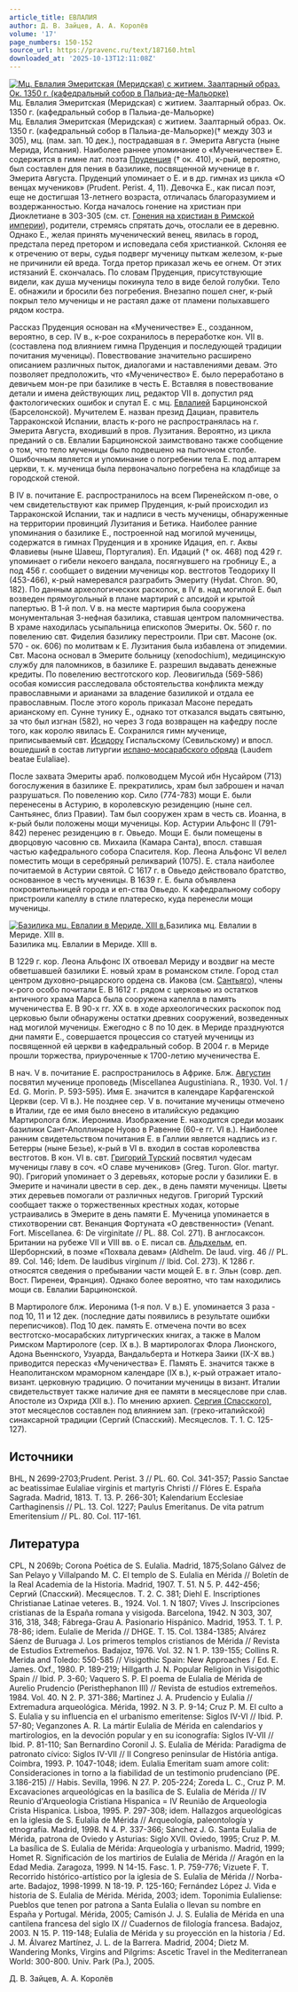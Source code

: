 ```yaml
---
article_title: ЕВЛАЛИЯ
author: Д. В. Зайцев, А. А. Королёв
volume: '17'
page_numbers: 150-152
source_url: https://pravenc.ru/text/187160.html
downloaded_at: '2025-10-13T12:11:08Z'
---
```


[![Мц. Евлалия Эмеритская (Меридская) с житием. Заалтарный образ. Ок. 1350 г. (кафедральный собор в Пальиа-де-Мальорке)](https://pravenc.ru/data/194/494/1234/i200.jpg "Кликните для увеличения картинки")](https://pravenc.ru/data/194/494/1234/i400.jpg)Мц. Евлалия Эмеритская (Меридская) с житием. Заалтарный образ. Ок. 1350 г. (кафедральный собор в Пальиа-де-Мальорке)  
Мц. Евлалия Эмеритская (Меридская) с житием. Заалтарный образ. Ок. 1350 г. (кафедральный собор в Пальиа-де-Мальорке)(† между 303 и 305), мц. (пам. зап. 10 дек.), пострадавшая в г. Эмерита Августа (ныне Мерида, Испания). Наиболее раннее упоминание о «Мученичестве» Е. содержится в гимне лат. поэта [Пруденция](https://pravenc.ru/text/Пруденция.html) († ок. 410), к-рый, вероятно, был составлен для пения в базилике, посвященной мученице в г. Эмерита Августа. Пруденций упоминает о Е. и в др. гимнах из цикла «О венцах мучеников» (Prudent. Perist. 4, 11). Девочка Е., как писал поэт, еще не достигшая 13-летнего возраста, отличалась благоразумием и воздержанностью. Когда началось гонение на христиан при Диоклетиане в 303-305 (см. ст. [Гонения на христиан в Римской империи](<https://pravenc.ru/text/Гонения на христиан в Римской империи.html>)), родители, стремясь спрятать дочь, отослали ее в деревню. Однако Е., желая принять мученический венец, явилась в город, предстала перед претором и исповедала себя христианкой. Склоняя ее к отречению от веры, судья подверг мученицу пыткам железом, к-рые не причинили ей вреда. Тогда претор приказал жечь ее огнем. От этих истязаний Е. скончалась. По словам Пруденция, присутствующие видели, как душа мученицы покинула тело в виде белой голубки. Тело Е. обнажили и бросили без погребения. Внезапно пошел снег, к-рый покрыл тело мученицы и не растаял даже от пламени полыхавшего рядом костра.

Рассказ Пруденция основан на «Мученичестве» Е., созданном, вероятно, в сер. IV в., к-рое сохранилось в переработке кон. VII в. (составлена под влиянием гимна Пруденция и последующей традиции почитания мученицы). Повествование значительно расширено описанием различных пыток, диалогами и наставлениями девам. Это позволяет предположить, что «Мученичество» Е. было переработано в девичьем мон-ре при базилике в честь Е. Вставляя в повествование детали и имена действующих лиц, редактор VII в. допустил ряд фактологических ошибок и спутал Е. с мц. [Евлалией](https://pravenc.ru/text/Евлалией.html) Барцинонской (Барселонской). Мучителем Е. назван презид Дациан, правитель Тарраконской Испании, власть к-рого не распространялась на г. Эмерита Августа, входивший в пров. Лузитания. Вероятно, из цикла преданий о св. Евлалии Барцинонской заимствовано также сообщение о том, что тело мученицы было подвешено на пыточном столбе. Ошибочным является и упоминание о погребении тела Е. под алтарем церкви, т. к. мученица была первоначально погребена на кладбище за городской стеной.

В IV в. почитание Е. распространилось на всем Пиренейском п-ове, о чем свидетельствуют как пример Пруденция, к-рый происходил из Тарраконской Испании, так и надписи в честь мученицы, обнаруженные на территории провинций Лузитания и Бетика. Наиболее ранние упоминания о базилике Е., построенной над могилой мученицы, содержатся в гимнах Пруденция и в хронике Идация, еп. г. Аквы Флавиевы (ныне Шавеш, Португалия). Еп. Идаций († ок. 468) под 429 г. упоминает о гибели некоего вандала, посягнувшего на гробницу Е., а под 456 г. сообщает о видении мученицы кор. вестготов Теодориху II (453-466), к-рый намеревался разграбить Эмериту (Hydat. Chron. 90, 182). По данным археологических раскопок, в IV в. над могилой Е. был возведен прямоугольный в плане мартирий с апсидой и крытой папертью. В 1-й пол. V в. на месте мартирия была сооружена монументальная 3-нефная базилика, ставшая центром паломничества. В храме находилась усыпальница епископов Эмериты. Ок. 560 г. по повелению свт. Фиделия базилику перестроили. При свт. Масоне (ок. 570 - ок. 606) по молитвам к Е. Лузитания была избавлена от эпидемии. Свт. Масона основал в Эмерите больницу (xenodochium), медицинскую службу для паломников, в базилике Е. разрешил выдавать денежные кредиты. По повелению вестготского кор. Леовигильда (569-586) особая комиссия расследовала обстоятельства конфликта между православными и арианами за владение базиликой и отдала ее православным. После этого король приказал Масоне передать арианскому еп. Сунне тунику Е., однако тот отказался выдать святыню, за что был изгнан (582), но через 3 года возвращен на кафедру после того, как королю явилась Е. Сохранился гимн мученице, приписываемый свт. [Исидору](https://pravenc.ru/text/Исидору.html) Гиспальскому (Севильскому) и впосл. вошедший в состав литургии [испано-мосарабского обряда](<https://pravenc.ru/text/испано-мосарабского обряда.html>) (Laudem beatae Eulaliae).

После захвата Эмериты араб. полководцем Мусой ибн Нусайром (713) богослужения в базилике Е. прекратились, храм был заброшен и начал разрушаться. По повелению кор. Сило (774-783) мощи Е. были перенесены в Астурию, в королевскую резиденцию (ныне сел. Сантьянес, близ Правии). Там был сооружен храм в честь св. Иоанна, в к-рый были положены мощи мученицы. Кор. Астурии Альфонс II (791-842) перенес резиденцию в г. Овьедо. Мощи Е. были помещены в дворцовую часовню св. Михаила (Камара Санта), впосл. ставшая частью кафедрального собора Спасителя. Кор. Леона Альфонс VI велел поместить мощи в серебряный реликварий (1075). Е. стала наиболее почитаемой в Астурии святой. С 1617 г. в Овьедо действовало братство, основанное в честь мученицы. В 1639 г. Е. была объявлена покровительницей города и еп-ства Овьедо. К кафедральному собору пристроили капеллу в стиле платереско, куда перенесли мощи мученицы.

[![Базилика мц. Евлалии в Мериде. XIII в.](https://pravenc.ru/data/196/494/1234/i200.jpg "Кликните для увеличения картинки")](https://pravenc.ru/data/196/494/1234/i400.jpg)Базилика мц. Евлалии в Мериде. XIII в.  
Базилика мц. Евлалии в Мериде. XIII в.

В 1229 г. кор. Леона Альфонс IX отвоевал Мериду и воздвиг на месте обветшавшей базилики Е. новый храм в романском стиле. Город стал центром духовно-рыцарского ордена св. Иакова (см. [Сантьяго](https://pravenc.ru/text/Сантьяго.html)), члены к-рого особо почитали Е. В 1612 г. рядом с церковью из остатков античного храма Марса была сооружена капелла в память мученичества Е. В 90-х гг. XX в. в ходе археологических раскопок под церковью были обнаружены остатки древних сооружений, возведенных над могилой мученицы. Ежегодно с 8 по 10 дек. в Мериде празднуются дни памяти Е., совершается процессия со статуей мученицы из посвященной ей церкви в кафедральный собор. В 2004 г. в Мериде прошли торжества, приуроченные к 1700-летию мученичества Е.

В нач. V в. почитание Е. распространилось в Африке. Блж. [Августин](https://pravenc.ru/text/Августин.html) посвятил мученице проповедь (Miscellanea Augustiniana. R., 1930. Vol. 1 / Ed. G. Morin. P. 593-595). Имя Е. значится в календаре Карфагенской Церкви (сер. VI в.). Не позднее сер. V в. почитание мученицы отмечено в Италии, где ее имя было внесено в италийскую редакцию Мартиролога блж. Иеронима. Изображение Е. находится среди мозаик базилики Сант-Аполлинаре Нуово в Равенне (60-е гг. VI в.). Наиболее ранним свидетельством почитания Е. в Галлии является надпись из г. Бетерры (ныне Безье), к-рый в VI в. входил в состав королевства вестготов. В кон. VI в. свт. [Григорий Турский](<https://pravenc.ru/text/Григорий Турский.html>) посвятил чудесам мученицы главу в соч. «О славе мучеников» (Greg. Turon. Glor. martyr. 90). Григорий упоминает о 3 деревьях, которые росли у базилики Е. в Эмерите и начинали цвести в сер. дек., в день памяти мученицы. Цветы этих деревьев помогали от различных недугов. Григорий Турский сообщает также о торжественных крестных ходах, которые устраивались в Эмерите в день памяти Е. Мученица упоминается в стихотворении свт. Венанция Фортуната «О девственности» (Venant. Fort. Miscellanea. 6: De virginitate // PL. 88. Col. 271). В англосаксон. Британии на рубеже VII и VIII вв. о Е. писал св. [Альдхельм](https://pravenc.ru/text/Альдхельм.html), еп. Шерборнский, в поэме «Похвала девам» (Aldhelm. De laud. virg. 46 // PL. 89. Col. 146; Idem. De laudibus virginum // Ibid. Col. 273). К 1286 г. относятся сведения о пребывании части мощей Е. в г. Эльн (совр. деп. Вост. Пиренеи, Франция). Однако более вероятно, что там находились мощи св. Евлалии Барцинонской.

В Мартирологе блж. Иеронима (1-я пол. V в.) Е. упоминается 3 раза - под 10, 11 и 12 дек. (последние даты появились в результате ошибки переписчиков). Под 10 дек. память Е. отмечена почти во всех вестготско-мосарабских литургических книгах, а также в Малом Римском Мартирологе (сер. IX в.). В мартирологах Флора Лионского, Адона Вьеннского, Узуарда, Вандальберта и Ноткера Заики (IX-X вв.) приводится пересказ «Мученичества» Е. Память Е. значится также в Неаполитанском мраморном календаре (IX в.), к-рый отражает итало-визант. церковную традицию. О почитании мученицы в визант. Италии свидетельствует также наличие дня ее памяти в месяцеслове при слав. Апостоле из Охрида (XII в.). По мнению архиеп. [Сергия (Спасского)](<https://pravenc.ru/text/Сергия (Спасского).html>), этот месяцеслов составлен под влиянием зап. (греко-италийской) синаксарной традиции (Сергий (Спасский). Месяцеслов. Т. 1. С. 125-127).

## Источники

BHL, N 2699-2703;Prudent. Perist. 3 // PL. 60. Col. 341-357; Passio Sanctae ac beatissimae Eulaliae virginis et martyris Christi // Flóres E. España Sagrada. Madrid, 1813. T. 13. P. 266-301; Kalendarium Ecclesiae Carthaginensis // PL. 13. Col. 1227; Paulus Emeritanus. De vita patrum Emeritensium // PL. 80. Col. 117-161.

## Литература

CPL, N 2069b; Corona Poética de S. Eulalia. Madrid, 1875;Solano Gálvez de San Pelayo y Villalpando M. C. El templo de S. Eulalia en Mérida // Boletín de la Real Academia de la Historia. Madrid, 1907. T. 51. N 5. P. 442-456; Сергий (Спасский). Месяцеслов. Т. 2. С. 381; Diehl E. Inscriptiones Christianae Latinae veteres. B., 1924. Vol. 1. N 1807; Vives J. Inscripciones cristianas de la España romana y visigoda. Barcelona, 1942. N 303, 307, 316, 318, 348; Fábrega-Grau A. Pasionario Hispánico. Madrid, 1953. T. 1. P. 78-86; idem. Eulalie de Merida // DHGE. T. 15. Col. 1384-1385; Alvárez Sáenz de Buruaga J. Los primeros templos cristianos de Mérida // Revista de Estudios Extremeños. Badajoz, 1976. Vol. 32. N 1. P. 139-155; Collins R. Merida and Toledo: 550-585 // Visigothic Spain: New Approaches / Ed. E. James. Oxf., 1980. P. 189-219; Hillgarth J. N. Popular Religion in Visigothic Spain // Ibid. P. 3-60; Vaquero S. P. El poema de Eulalia de Mérida de Aurelio Prudencio (Peristhephanon III) // Revista de estudios extremeños. 1984. Vol. 40. N 2. P. 371-386; Martinez J. A. Prudencio y Eulalia // Extremadura arqueológica. Mérida, 1992. N 3. P. 9-14; Cruz P. M. El culto a S. Eulalia y su influencia en el urbanismo emeritense: Siglos IV-VI // Ibid. P. 57-80; Veganzones A. R. La mártir Eulalia de Mérida en calendarios y martirologios, en la devoción popular y en su iconografía: Siglos IV-VII // Ibid. P. 81-110; San Bernardino Coronil J. S. Eulalia de Mérida: Paradigma de patronato cívico: Siglos IV-VII // II Congreso peninsular de História antiga. Coimbra, 1993. P. 1047-1048; idem. Eulalia Emeritam suam amore colit: Consideraciones in torno a la fiabilidad de un testimonio prudenciano (PE. 3.186-215) // Habis. Sevilla, 1996. N 27. P. 205-224; Zoreda L. C., Cruz P. M. Excavaciones arqueológicas en la basílica de S. Eulalia de Mérida // IV Reunio d'Arqueologia Cristiana Hispanica = IV Reunião de Arqueologia Crista Hispanica. Lisboa, 1995. P. 297-308; idem. Hallazgos arqueológicas en la iglesia de S. Eulalia de Mérida // Arqueología, paleontología y etnografía. Madrid, 1998. N 4. P. 337-366; Sánchez J. G. Santa Eulalia de Mérida, patrona de Oviedo y Asturias: Siglo XVII. Oviedo, 1995; Cruz P. M. La basílica de S. Eulalia de Mérida: Arqueología y urbanismo. Madrid, 1999; Homet R. Significación de los martirios de Eulalia de Mérida // Aragón en la Edad Media. Zaragoza, 1999. N 14-15. Fasc. 1. P. 759-776; Vizuete F. T. Recorrido histórico-artístico por la iglesia de S. Eulalia de Mérida // Norba-arte. Badajoz, 1998-1999. N 18-19. P. 125-160; Fernández López J. Vida e historia de S. Eulalia de Mérida. Mérida, 2003; idem. Toponimia Eulaliense: Pueblos que tenen por patrona a Santa Eulalia o llevan su nombre en España y Portugal. Mérida, 2005; Camisón J. J. S. Eulalia de Mérida en una cantilena francesa del siglo IX // Cuadernos de filología francesa. Badajoz, 2003. N 15. P. 119-148; Eulalia de Mérida y su proyección en la historia / Ed. J. M. Álvarez Martínez, J. L. de la Barrera. Madrid, 2004; Dietz M. Wandering Monks, Virgins and Pilgrims: Ascetic Travel in the Mediterranean World: 300-800. Univ. Park (Pa.), 2005.

Д. В. Зайцев, А. А. Королёв
